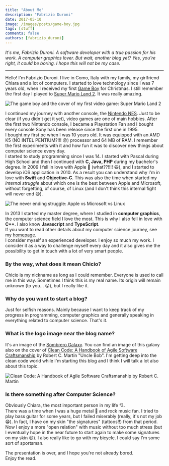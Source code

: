 ```yaml
---
title: "About Me"
description: "Fabrizio Duroni"
date: 2017-05-10
image: /images/posts/game-boy.jpg
tags: [stuff]
comments: false
authors: [fabrizio_duroni]
---
```


*It's me, Fabrizio Duroni. A software developer with a true passion for his work. A computer graphics lover. But wait,
another blog yet? Yes, you're right, it could be boring. I hope this will not be my case.*

---

Hello! I'm Fabrizio Duroni. I live in Como, Italy with my family, my girlfriend Chiara and a lot of computers. I started
to love technology since I was 7 years old, when I received my
first [Game Boy](https://en.wikipedia.org/wiki/Game_Boy "Game Boy") for Christmas. I still remember the first day I
played to [Super Mario Land 2](https://en.wikipedia.org/wiki/Super_Mario_Land_2:_6_Golden_Coins "Super Mario Land 2").
It was really amazing.

![The game boy and the cover of my first video game: Super Mario Land 2](/images/posts/game-boy.jpg "One of my 
favourite game")

I continued my journey with another console,
the [Nintendo NES](https://en.wikipedia.org/wiki/Nintendo_Entertainment_System "Nintendo NES"). Just to be clear (if you
didn't get it yet), video games are one of main hobbies. After the first two Nintendo console, I became a Playstation
Fan and I bought every console Sony has been release since the first one in 1995.  
I bought my first pc when I was 10 years old. It was equipped with an AMD K5 (NO INTEL PENTIUM?!!! :open_mouth:)
processor and 64 MB of RAM. I remember the first experiments with it and how fun it was to discover new things about
computer science every day.  
I started to study programming since I was 14. I started with Pascal during High School and then I continued with **C,
Java, PHP** during my bachelor's degree. In 2009 I fell in love with Apple :iphone: (what??!!!! :laughing:), and I
started to develop iOS application in 2010. As a result you can understand why I'm in love with **Swift** and **Objective-C**. 
This was also the time when started my *internal struggle* about which one is the best between Apple and Microsoft, without 
forgetting, of course, of Linux (and I don't think this internal fight will never end :sweat_smile:).

![The never ending struggle: Apple vs Microsoft vs Linux](/images/posts/apple-microsoft-linux.jpg)

In 2013 I started my master degree, where I studied in **computer graphics**, the computer science field I love the
most. This is why I also fell in love with **C++**. I also know **Javascript** and **TypeScript**.  
If you want to read other details about my computer science journey, see my [homepage](/ "homepage").  
I consider myself an experienced developer. I enjoy so much my work. I consider it as a way to challenge myself every
day and it also gives me the possibility to get in touch with a lot of very smart people.

### **By the way, what does it mean Chicio?**

Chicio is my nickname as long as I could remember. Everyone is used to call me in this way. Sometimes I think this is my
real name. Its origin will remain unknown (to you... :stuck_out_tongue_winking_eye:), but I really like it.

### **Why do you want to start a blog?**

Just for selfish reasons. Mainly because I want to keep track of my progress in programming, computer graphics and
generally speaking in everything related to computer science. That's it.

### **What is the logo image near the blog name?**

It's an image of the [Sombrero Galaxy](https://en.wikipedia.org/wiki/Sombrero_Galaxy "Sombrero galaxy"). You can find an
image of this galaxy also on the cover
of [Clean Code: A Handbook of Agile Software Craftsmanship](https://cleancoders.com "Clean Code: A Handbook of Agile Software Craftsmanship")
by Robert C. Martin "Uncle Bob". I'm getting deep into the clean code world while I'm starting this blog and I think I
will talk a lot also about this topic.

![Clean Code: A Handbook of Agile Software Craftsmanship by Robert C. Martin](/images/posts/clean-code-uncle-bob.jpg)

### **Is there something after Computer Science?**

Obviously Chiara, the most important person in my life :cupid:.  
There was a time when I was a huge metal :metal: and rock music fan. I tried to play bass guitar for some years, but I
failed miserably (really, it's not my job :grin:). In fact, I have on my skin "the signatures" (tattoos!!) from that
period. Now I enjoy a more "open relation" with music without too much stress (but I eventually hope in the near future
to start again to make some signatures on my skin :relieved:). I also really like to go with my bicycle. I could say I'm
some sort of sportsman.

The presentation is over, and I hope you're not already bored.  
Enjoy the read.
